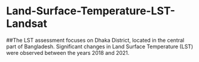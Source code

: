 # Land-Surface-Temperature-LST-Landsat
##The LST assessment focuses on Dhaka District, located in the central part of Bangladesh. 
Significant changes in Land Surface Temperature (LST) were observed between the years 2018 and 2021.
